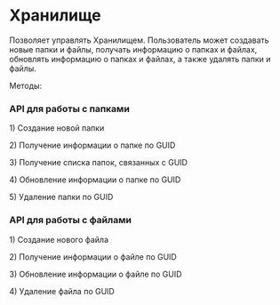 # Хранилище

Позволяет управлять Хранилищем. Пользователь может создавать новые папки и файлы, получать информацию о папках и файлах, обновлять информацию о папках и файлах, а также удалять папки и файлы.

Методы:

### **API для работы с папками**

1\) Создание новой папки

2\) Получение информации о папке по GUID

3\) Получение списка папок, связанных с GUID

4\) Обновление информации о папке по GUID

5\) Удаление папки по GUID

### **API для работы с файлами**

1\) Создание нового файла

2\) Получение информации о файле по GUID

3\) Обновление информации о файле по GUID

4\) Удаление файла по GUID
